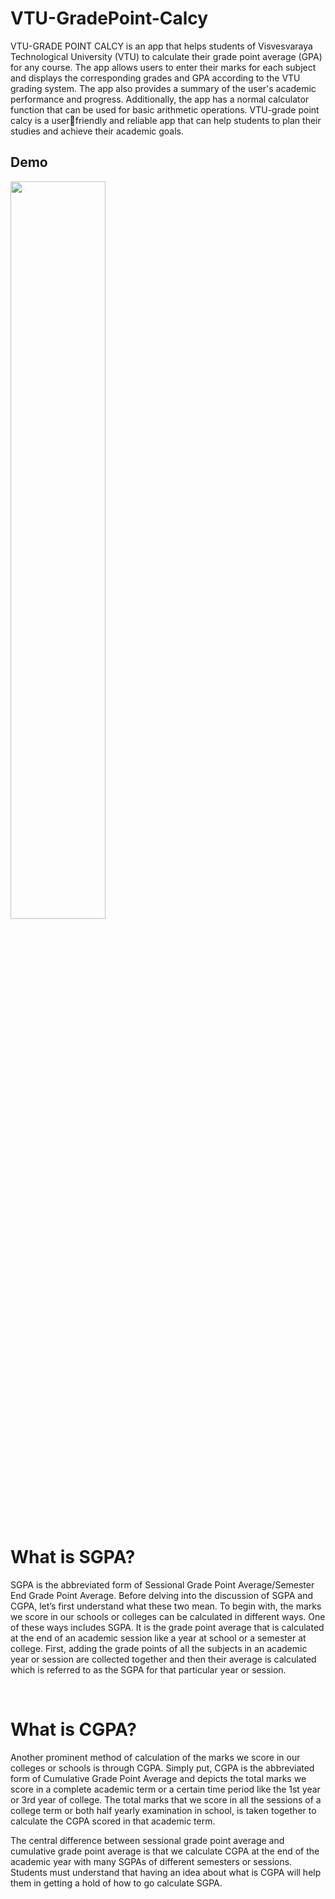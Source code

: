 <h1> VTU-GradePoint-Calcy </h1>
<p>VTU-GRADE POINT CALCY is an app that helps students of Visvesvaraya Technological 
University (VTU) to calculate their grade point average (GPA) for any course. The app 
allows users to enter their marks for each subject and displays the corresponding grades 
and GPA according to the VTU grading system. The app also provides a summary of the 
user's academic performance and progress. Additionally, the app has a normal calculator 
function that can be used for basic arithmetic operations. VTU-grade point calcy is a userfriendly and reliable app that can help students to plan their studies and achieve their 
academic goals.</p>
<h2>Demo</h2>
<img style="width:55%" src="Demo.gif" />
<br>
<h1>What is SGPA?</h1> 
<p>SGPA is the abbreviated form of Sessional Grade Point Average/Semester End Grade Point Average. Before delving into the discussion of SGPA and CGPA, let’s first understand what these two mean. To begin with, the marks we score in our schools or colleges can be calculated in different ways. One of these ways includes SGPA. It is the grade point average that is calculated at the end of an academic session like a year at school or a semester at college. First, adding the grade points of all the subjects in an academic year or session are collected together and then their average is calculated which is referred to as the SGPA for that particular year or session.</p>

<br>
<h1>What is CGPA?</h1>
<p>Another prominent method of calculation of the marks we score in our colleges or schools is through CGPA. Simply put, CGPA is the abbreviated form of Cumulative Grade Point Average and depicts the total marks we score in a complete academic term or a certain time period like the 1st year or 3rd year of college. The total marks that we score in all the sessions of a college term or both half yearly examination in school, is taken together to calculate the CGPA scored in that academic term.</p>
<p>The central difference between sessional grade point average and cumulative grade point average is that we calculate CGPA at the end of the academic year with many SGPAs of different semesters or sessions. Students must understand that having an idea about what is CGPA will help them in getting a hold of how to go calculate SGPA.</p>
